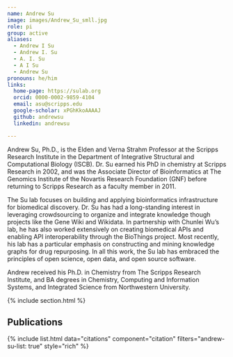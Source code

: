 ```yaml
---
name: Andrew Su
image: images/Andrew_Su_smll.jpg
role: pi
group: active
aliases:
  - Andrew I Su
  - Andrew I. Su
  - A. I. Su
  - A I Su
  - Andrew Su
pronouns: he/him
links:
  home-page: https://sulab.org
  orcid: 0000-0002-9859-4104
  email: asu@scripps.edu
  google-scholar: xPGhKkoAAAAJ
  github: andrewsu
  linkedin: andrewsu

---
```


Andrew Su, Ph.D., is the Elden and Verna Strahm Professor at the Scripps Research Institute in the Department of Integrative Structural and Computational Biology (ISCB). Dr. Su earned his PhD in chemistry at Scripps Research in 2002, and was the Associate Director of Bioinformatics at The Genomics Institute of the Novartis Research Foundation (GNF) before returning to Scripps Research as a faculty member in 2011.

The Su lab focuses on building and applying bioinformatics infrastructure for biomedical discovery. Dr. Su has had a long-standing interest in leveraging crowdsourcing to organize and integrate knowledge though projects like the Gene Wiki and Wikidata. In partnership with Chunlei Wu’s lab, he has also worked extensively on creating biomedical APIs and enabling API interoperability through the BioThings project. Most recently, his lab has a particular emphasis on constructing and mining knowledge graphs for drug repurposing. In all this work, the Su lab has embraced the principles of open science, open data, and open source software.

Andrew received his Ph.D. in Chemistry from The Scripps Research Institute, and BA degrees in Chemistry, Computing and Information Systems, and Integrated Science from Northwestern University.

{% include section.html %}
## Publications

{% include list.html data="citations" component="citation" filters="andrew-su-list: true" style="rich" %}

